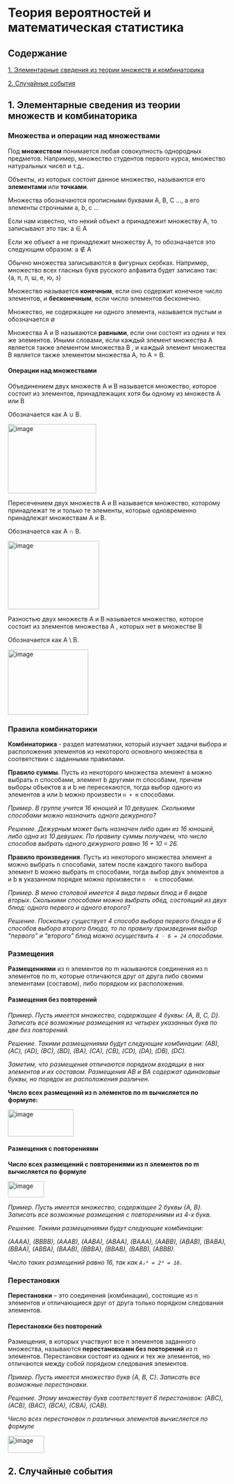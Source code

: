 # Теория вероятностей и математическая статистика

## Содержание

[1. Элементарные сведения из теории множеств и комбинаторика](#combine)

[2. Случайные события](#random)

<a name="combine"><h2>1. Элементарные сведения из теории множеств и комбинаторика</h2></a>

### Множества и операции над множествами

Под __множеством__ понимается любая совокупность однородных предметов. Например, множество студентов первого курса,  множество натуральных чисел и т.д..

Объекты, из которых состоит данное множество, называются его __элементами__ или __точками__.

Множества обозначаются прописными буквами A, B, C ..., а его элементы строчными a, b, c ...

Если нам известно, что некий объект a принадлежит множеству A, то записывают это так: a ∈ A

Если же объект a не принадлежит множеству A, то обозначается это следующим образом: a ∉ A

Обычно множества записываются в фигурных скобках. Например, множество всех гласных букв русского алфавита будет записано так: {а, п, л, ш, е, ю, з}

Множество называется __конечным__, если оно содержит конечное число элементов, и __бесконечным__, если число элементов бесконечно.

Множество, не содержащее ни одного элемента, называется пустым и обозначается ∅

Множества A и B называются __равными__, если они состоят из одних и тех же элементов. Иными словами, если каждый элемент множества A является также элементом множества B , и каждый элемент множества B является также элементом множества A, то A = B.

#### Операции над множествами

Объединением двух множеств A и B называется множество, которое состоит из элементов, принадлежащих хотя бы одному из множеств A или B

Обозначается как A ∪ B. 

<img width="203" height="159" alt="image" src="https://github.com/user-attachments/assets/9abcde8c-13f8-4728-9bba-9586514b7006" />

Пересечением двух множеств A и B называется множество, которому принадлежат те и только те элементы, которые одновременно принадлежат множествам A и B.

Обозначается как A ∩ B.

<img width="210" height="157" alt="image" src="https://github.com/user-attachments/assets/ffa704ec-2c20-4d2a-9a4a-e77e45c1fb0d" />

Разностью двух множеств A и B называется множество, которое состоит из элементов множества A , которых нет в множестве B

Обозначается как A \ B. 

<img width="185" height="150" alt="image" src="https://github.com/user-attachments/assets/c229277e-aa5a-4c88-b277-fe561cda8e36" />

### Правила комбинаторики

__Комбинаторика__ - раздел математики, который изучает задачи выбора и расположения элементов из некоторого основного множества в соответствии с заданными правилами.

__Правило суммы__. Пусть из некоторого множества элемент a можно выбрать n способами, элемент b другими m способами, причем выборы объектов a и b не пересекаются, тогда выбор одного из элементов a или b можно произвести `n + m` способами.

_Пример. В группе учится 16 юношей и 10 девушек. Сколькими способами можно назначить одного дежурного?_

_Решение. Дежурным может быть назначен либо один из 16 юношей, либо одна из 10 девушек. По правилу суммы получаем, что число способов выбрать одного дежурного равно 16 + 10 = 26._

__Правило произведения__. Пусть из некоторого множества элемент a можно выбрать n способами, затем после каждого такого выбора элемент b можно выбрать m способами, тогда выбор двух элементов a и b в указанном порядке можно произвести `n ⋅ m` способами. 

_Пример. В меню столовой имеется 4 вида первых блюд и 6 видов вторых. Сколькими способами можно выбрать обед, состоящий из двух блюд: одного первого и одного второго?_

_Решение. Поскольку существует 4 способа выбора первого блюда и 6 способов выбора второго блюда, то по правилу произведения выбор "первого" и "второго" блюд можно осуществить `4 ⋅ 6 = 24` способами._

### Размещения

__Размещениями__ из n элементов по m называются соединения из n элементов по m, которые отличаются друг от друга либо своими элементами (составом), либо порядком их расположения.

#### Размещения без повторений

_Пример. Пусть имеется множество, содержащее 4 буквы: {А, В, С, D}. Записать все возможные размещения из четырех указанных букв по две без повторений._

_Решение. Такими размещениями будут следующие комбинации:_
_(АВ), (AC), (AD), (ВС), (BD), (ВА), (СА), (CB), (CD), (DA), (DB), (DC)._

_Заметим, что размещения отличаются порядком входящих в них элементов и их составом. Размещения АВ и ВА содержат одинаковые буквы, но порядок их расположения различен._

__Число всех размещений из n элементов по m вычисляется по формуле:__

<img width="151" height="62" alt="image" src="https://github.com/user-attachments/assets/8348a645-5302-4f65-9f0c-66aaddb2092e" />

#### Размещения с повторениями

__Число всех размещений  с повторениями из n элементов по m вычисляется по формуле__

<img width="83" height="37" alt="image" src="https://github.com/user-attachments/assets/12851a57-2778-4ac2-a8e1-7bf50f980d70" />

_Пример. Пусть имеется множество, содержащее 2 буквы {А, B}. Записать все возможные размещения с повторениями из 4-х букв._

_Решение. Такими размещениями будут следующие комбинации:_

_(АААА), (ВВВВ), (АААВ), (ААВА), (АВАА), (ВААА), (ААВВ), (АВАВ), (ВАВА), (ВВАА), (АВВА), (ВААВ), (ВВВА), (ВВАВ), (ВАВВ), (АВВВ)._

_Число таких размещений равно 16, так как `A₂⁴ = 2⁴ = 16.`_

### Перестановки

__Перестановки__ – это соединения (комбинации), состоящие из n элементов и отличающиеся друг от друга только порядком следования элементов.

#### Перестановки без повторений

Размещения, в которых участвуют все n элементов заданного множества, называются __перестановками без повторений__ из n элементов. Перестановки состоят из одних и тех же элементов, но отличаются между собой порядком следования элементов.

_Пример. Пусть имеется множество букв {А, В, С}. Записать все возможные перестановки._

_Решение. Этому множеству букв соответствует 6 перестановок: (ABC), (АСВ), (ВАС), (ВСА), (СВА), (CAB)._

_Число всех перестановок n различных элементов вычисляется по формуле_

<img width="83" height="39" alt="image" src="https://github.com/user-attachments/assets/c00a4ee5-7500-499c-8d56-8f1c037aa872" />



<a name="random"><h2>2. Случайные события</h2></a>

